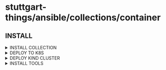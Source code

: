 # stuttgart-things/ansible/collections/container

## INSTALL

<details><summary>INSTALL COLLECTION</summary>

```bash
COLLECTION_VERSION=25.3.607
ansible-galaxy collection install https://github.com/stuttgart-things/ansible/releases/download/sthings-container-${COLLECTION_VERSION}/sthings-container-${COLLECTION_VERSION}.tar.gz -f
```

</details>

<details><summary>DEPLOY TO K8S</summary>

```bash
ansible-playbook sthings.container.kind -vv \
-e kind_cluster_name=kind1 \
-e kubectl_version=1.32.3 \
-e count_worker_nodes=3 \
-e count_controlplane_nodes=1 \
-i /tmp/hosts \
-vv
```

</details>

<details><summary>DEPLOY KIND CLUSTER</summary>

```bash
ansible-playbook sthings.container.deploy_to_k8s \
-e profile=cilium-kind \
-e state=present \
-e path_to_kubeconfig=/home/sthings/.kube/kind1 \
-e target_host=all \
-i /tmp/back \
-vv
```

</details>

<details><summary>INSTALL TOOLS</summary>

```bash
ansible-playbook sthings.container.tools -vv \
-i /tmp/hosts # example inv
```

</details>

